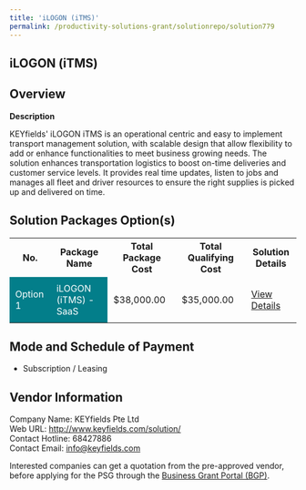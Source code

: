 ```yaml
---
title: 'iLOGON (iTMS)'
permalink: /productivity-solutions-grant/solutionrepo/solution779
---
```


## iLOGON (iTMS)

## Overview

**Description**

KEYfields' iLOGON iTMS is an operational centric and easy to implement transport management solution, with scalable design that allow flexibility to add or enhance functionalities to meet business growing needs. The solution enhances transportation logistics to boost on-time deliveries and customer service levels. It provides real time updates, listen to jobs and manages all fleet and driver resources to ensure the right supplies is picked up and delivered on time.

## Solution Packages Option(s)

<table>
<tr>
<th><b>No.</b></th>
<th><b>Package Name</b></th>
<th><b>Total Package Cost</b></th>
<th><b>Total Qualifying Cost</b></th>
<th><b>Solution Details</b></th>
</tr>
<tr>
<td style='padding: 10px; background-color: #037E8A; color: #FFFFFF;'>Option 1</td>
<td style='padding: 10px; background-color: #037E8A; color: #FFFFFF;'>iLOGON (iTMS) -  SaaS</td>
<td style='padding: 10px;'>$38,000.00</td>
<td style='padding: 10px;'>$35,000.00</td>
<td style='padding: 10px;'><a href='/images/psg/KEYfields_Desensitised_Annex_3.pdf' target='_blank'>View Details</a></td>
</tr>
</table>

## Mode and Schedule of Payment

 - Subscription / Leasing

## Vendor Information

 Company Name: KEYfields Pte Ltd<br>Web URL: http://www.keyfields.com/solution/<br>Contact Hotline: 68427886<br>Contact Email: info@keyfields.com

Interested companies can get a quotation from the pre-approved vendor, before applying for the PSG through the <a href='https://www.businessgrants.gov.sg/' target='_blank' rel='noopener'>Business Grant Portal (BGP)</a>.

<script src="/jquery/resize-tables.js"></script>

